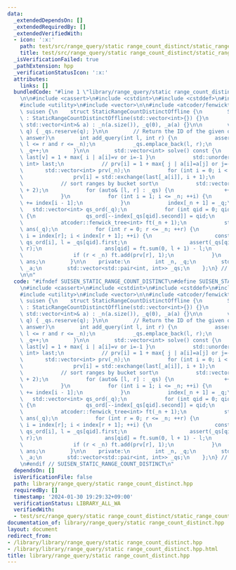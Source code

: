 ```yaml
---
data:
  _extendedDependsOn: []
  _extendedRequiredBy: []
  _extendedVerifiedWith:
  - icon: ':x:'
    path: test/src/range_query/static range_count_distinct/static_range_count_distinct.test.cpp
    title: test/src/range_query/static range_count_distinct/static_range_count_distinct.test.cpp
  _isVerificationFailed: true
  _pathExtension: hpp
  _verificationStatusIcon: ':x:'
  attributes:
    links: []
  bundledCode: "#line 1 \"library/range_query/static range_count_distinct.hpp\"\n\n\
    \n\n#include <cassert>\n#include <cstdint>\n#include <cstddef>\n#include <unordered_map>\n\
    #include <utility>\n#include <vector>\n\n#include <atcoder/fenwicktree>\n\nnamespace\
    \ suisen {\n    struct StaticRangeCountDistinctOffline {\n        StaticRangeCountDistinctOffline()\
    \ : StaticRangeCountDistinctOffline(std::vector<int>{}) {}\n        explicit StaticRangeCountDistinctOffline(const\
    \ std::vector<int>& a) : _n(a.size()), _q(0), _a(a) {}\n\n        void reserve(int\
    \ q) { _qs.reserve(q); }\n\n        // Return the ID of the given query (NOT the\
    \ answer)\n        int add_query(int l, int r) {\n            assert(0 <= l and\
    \ l <= r and r <= _n);\n            _qs.emplace_back(l, r);\n            return\
    \ _q++;\n        }\n\n        std::vector<int> solve() const {\n            //\
    \ last[v] = 1 + max{ i | a[i]=v or i=-1 }\n            std::unordered_map<int,\
    \ int> last;\n            // prv[i] = 1 + max{ j | a[i]=a[j] or j=-1 }\n     \
    \       std::vector<int> prv(_n);\n            for (int i = 0; i < _n; ++i) {\n\
    \                prv[i] = std::exchange(last[_a[i]], i + 1);\n            }\n\
    \            // sort ranges by bucket sort\n            std::vector<int> index(_n\
    \ + 2);\n            for (auto& [l, r] : _qs) {\n                ++index[r];\n\
    \            }\n            for (int i = 1; i <= _n; ++i) {\n                index[i]\
    \ += index[i - 1];\n            }\n            index[_n + 1] = _q;\n         \
    \   std::vector<int> qs_ord(_q);\n            for (int qid = 0; qid < _q; ++qid)\
    \ {\n                qs_ord[--index[_qs[qid].second]] = qid;\n            }\n\n\
    \            atcoder::fenwick_tree<int> ft(_n + 1);\n            std::vector<int>\
    \ ans(_q);\n            for (int r = 0; r <= _n; ++r) {\n                for (int\
    \ i = index[r]; i < index[r + 1]; ++i) {\n                    const int qid =\
    \ qs_ord[i], l = _qs[qid].first;\n                    assert(_qs[qid].second ==\
    \ r);\n                    ans[qid] = ft.sum(0, l + 1) - l;\n                }\n\
    \                if (r < _n) ft.add(prv[r], 1);\n            }\n            return\
    \ ans;\n        }\n\n    private:\n        int _n, _q;\n        std::vector<int>\
    \ _a;\n        std::vector<std::pair<int, int>> _qs;\n    };\n} // namespace suisen\n\
    \n\n"
  code: "#ifndef SUISEN_STATIC_RANGE_COUNT_DISTINCT\n#define SUISEN_STATIC_RANGE_COUNT_DISTINCT\n\
    \n#include <cassert>\n#include <cstdint>\n#include <cstddef>\n#include <unordered_map>\n\
    #include <utility>\n#include <vector>\n\n#include <atcoder/fenwicktree>\n\nnamespace\
    \ suisen {\n    struct StaticRangeCountDistinctOffline {\n        StaticRangeCountDistinctOffline()\
    \ : StaticRangeCountDistinctOffline(std::vector<int>{}) {}\n        explicit StaticRangeCountDistinctOffline(const\
    \ std::vector<int>& a) : _n(a.size()), _q(0), _a(a) {}\n\n        void reserve(int\
    \ q) { _qs.reserve(q); }\n\n        // Return the ID of the given query (NOT the\
    \ answer)\n        int add_query(int l, int r) {\n            assert(0 <= l and\
    \ l <= r and r <= _n);\n            _qs.emplace_back(l, r);\n            return\
    \ _q++;\n        }\n\n        std::vector<int> solve() const {\n            //\
    \ last[v] = 1 + max{ i | a[i]=v or i=-1 }\n            std::unordered_map<int,\
    \ int> last;\n            // prv[i] = 1 + max{ j | a[i]=a[j] or j=-1 }\n     \
    \       std::vector<int> prv(_n);\n            for (int i = 0; i < _n; ++i) {\n\
    \                prv[i] = std::exchange(last[_a[i]], i + 1);\n            }\n\
    \            // sort ranges by bucket sort\n            std::vector<int> index(_n\
    \ + 2);\n            for (auto& [l, r] : _qs) {\n                ++index[r];\n\
    \            }\n            for (int i = 1; i <= _n; ++i) {\n                index[i]\
    \ += index[i - 1];\n            }\n            index[_n + 1] = _q;\n         \
    \   std::vector<int> qs_ord(_q);\n            for (int qid = 0; qid < _q; ++qid)\
    \ {\n                qs_ord[--index[_qs[qid].second]] = qid;\n            }\n\n\
    \            atcoder::fenwick_tree<int> ft(_n + 1);\n            std::vector<int>\
    \ ans(_q);\n            for (int r = 0; r <= _n; ++r) {\n                for (int\
    \ i = index[r]; i < index[r + 1]; ++i) {\n                    const int qid =\
    \ qs_ord[i], l = _qs[qid].first;\n                    assert(_qs[qid].second ==\
    \ r);\n                    ans[qid] = ft.sum(0, l + 1) - l;\n                }\n\
    \                if (r < _n) ft.add(prv[r], 1);\n            }\n            return\
    \ ans;\n        }\n\n    private:\n        int _n, _q;\n        std::vector<int>\
    \ _a;\n        std::vector<std::pair<int, int>> _qs;\n    };\n} // namespace suisen\n\
    \n#endif // SUISEN_STATIC_RANGE_COUNT_DISTINCT\n"
  dependsOn: []
  isVerificationFile: false
  path: library/range_query/static range_count_distinct.hpp
  requiredBy: []
  timestamp: '2024-01-30 19:29:32+09:00'
  verificationStatus: LIBRARY_ALL_WA
  verifiedWith:
  - test/src/range_query/static range_count_distinct/static_range_count_distinct.test.cpp
documentation_of: library/range_query/static range_count_distinct.hpp
layout: document
redirect_from:
- /library/library/range_query/static range_count_distinct.hpp
- /library/library/range_query/static range_count_distinct.hpp.html
title: library/range_query/static range_count_distinct.hpp
---
```

